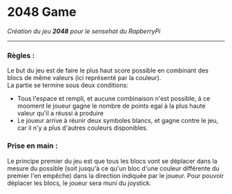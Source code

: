 # 2048 Game  
  
*Création du jeu __2048__ pour le sensehat du RapberryPi*  
***
### Règles :
Le but du jeu est de faire le plus haut score possible en combinant des blocs de même valeurs (ici représenté par la couleur).  
La partie se termine sous deux conditions:  
* Tous l'espace et rempli, et aucune combinaison n'est possible, à ce mooment le joueur gagne le nombre de points egal à la plus haute valeur qu'il a réussi à produire
* Le joueur arrive à réunir deux symboles blancs, et gagne contre le jeu, car il n'y a plus d'autres couleurs disponibles.  
  
### Prise en main : 

Le principe premier du jeu est que tous les blocs vont se déplacer dans la mesure du possible (soit jusqu'à ce qu'un bloc d'une couleur différente du premier l'en empêche) dans la direction indiquée par le joueur. Pour pouvoir déplacer les blocs, le joueur sera muni du joystick.
